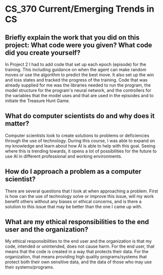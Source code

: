 # CS_370 Current/Emerging Trends in CS
## Briefly explain the work that you did on this project: What code were you given? What code did you create yourself?
In Project 2 I had to add code that set up each epoch (episode) for the training. This including guidance on when the agent can make random moves or use the algorithm to predict the best move. It also set up the win and loss states and tracked the progress of the training. Code that was already supplied for me was the libraries needed to run the program, the model structure for the program's neural network, and the controllers for the variables that the model uses and that are used in the episodes and to initiate the Treasure Hunt Game.
## What do computer scientists do and why does it matter?
Computer scientists look to create solutions to problems or deficiencies through the use of technology. During this course, I was able to expand on my knowledge and learn about how AI is able to help with this goal. Seeing where this is trending towards, it opens a lot of possibilities for the future to use AI in different professional and working environments.
## How do I approach a problem as a computer scientist?
There are several questions that I look at when approaching a problem. First is how can the use of technology solve or improve this issue, will my work benefit others without any biases or ethical concerns, and is there a solution to this issue that may be better than the one I came up with.
## What are my ethical responsibilities to the end user and the organization?
My ethical responsibilities to the end user and the organization is that my code, intended or unintended, does not cause harm. For the end user, that means that the code is created in a way that protects their data. For the organization, that means providing high quality programs/systems that protect both their own sensitive data, and the data of those who may use their systems/programs. 
